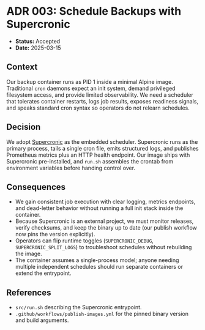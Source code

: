 # ADR 003: Schedule Backups with Supercronic

- **Status:** Accepted
- **Date:** 2025-03-15

## Context
Our backup container runs as PID 1 inside a minimal Alpine image. Traditional `cron` daemons expect an init system, demand
privileged filesystem access, and provide limited observability. We need a scheduler that tolerates container restarts,
logs job results, exposes readiness signals, and speaks standard cron syntax so operators do not relearn schedules.

## Decision
We adopt [Supercronic](https://github.com/aptible/supercronic) as the embedded scheduler. Supercronic runs as the primary
process, tails a single cron file, emits structured logs, and publishes Prometheus metrics plus an HTTP health endpoint.
Our image ships with Supercronic pre-installed, and `run.sh` assembles the crontab from environment variables before
handing control over.

## Consequences
- We gain consistent job execution with clear logging, metrics endpoints, and dead-letter behavior without running a full
  init stack inside the container.
- Because Supercronic is an external project, we must monitor releases, verify checksums, and keep the binary up to date
  (our publish workflow now pins the version explicitly).
- Operators can flip runtime toggles (`SUPERCRONIC_DEBUG`, `SUPERCRONIC_SPLIT_LOGS`) to troubleshoot schedules without
  rebuilding the image.
- The container assumes a single-process model; anyone needing multiple independent schedules should run separate
  containers or extend the entrypoint.

## References
- `src/run.sh` describing the Supercronic entrypoint.
- `.github/workflows/publish-images.yml` for the pinned binary version and build arguments.
